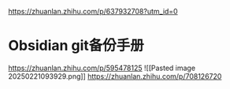 https://zhuanlan.zhihu.com/p/637932708?utm_id=0

# Obsidian git备份手册
https://zhuanlan.zhihu.com/p/595478125 
![[Pasted image 20250221093929.png]]
https://zhuanlan.zhihu.com/p/708126720

